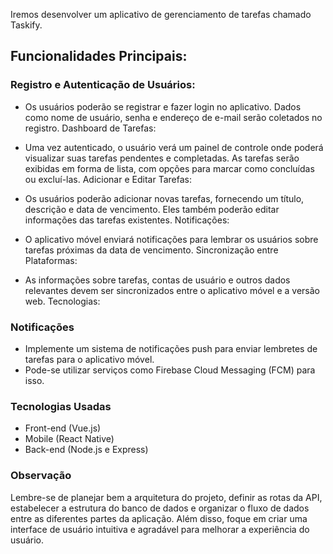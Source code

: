Iremos desenvolver um aplicativo de gerenciamento de tarefas chamado Taskify.

## Funcionalidades Principais:

### Registro e Autenticação de Usuários:

- Os usuários poderão se registrar e fazer login no aplicativo.
  Dados como nome de usuário, senha e endereço de e-mail serão coletados no registro.
  Dashboard de Tarefas:

- Uma vez autenticado, o usuário verá um painel de controle onde poderá visualizar suas tarefas pendentes e completadas.
  As tarefas serão exibidas em forma de lista, com opções para marcar como concluídas ou excluí-las.
  Adicionar e Editar Tarefas:

- Os usuários poderão adicionar novas tarefas, fornecendo um título, descrição e data de vencimento.
  Eles também poderão editar informações das tarefas existentes.
  Notificações:

- O aplicativo móvel enviará notificações para lembrar os usuários sobre tarefas próximas da data de vencimento.
  Sincronização entre Plataformas:

- As informações sobre tarefas, contas de usuário e outros dados relevantes devem ser sincronizados entre o aplicativo móvel e a versão web.
  Tecnologias:

### Notificações

- Implemente um sistema de notificações push para enviar lembretes de tarefas para o aplicativo móvel.
- Pode-se utilizar serviços como Firebase Cloud Messaging (FCM) para isso.

### Tecnologias Usadas

- Front-end (Vue.js)
- Mobile (React Native)
- Back-end (Node.js e Express)

### Observação

Lembre-se de planejar bem a arquitetura do projeto, definir as rotas da API, estabelecer a estrutura do banco de dados e organizar o fluxo de dados entre as diferentes partes da aplicação. Além disso, foque em criar uma interface de usuário intuitiva e agradável para melhorar a experiência do usuário.
